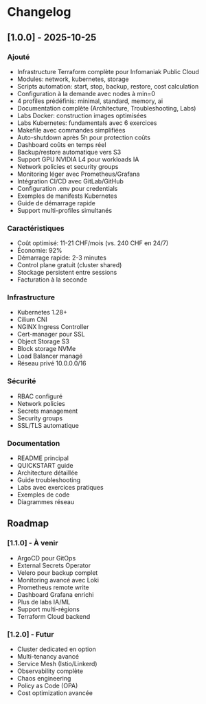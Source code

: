 # Changelog

## [1.0.0] - 2025-10-25

### Ajouté
- Infrastructure Terraform complète pour Infomaniak Public Cloud
- Modules: network, kubernetes, storage
- Scripts automation: start, stop, backup, restore, cost calculation
- Configuration à la demande avec nodes à min=0
- 4 profiles prédéfinis: minimal, standard, memory, ai
- Documentation complète (Architecture, Troubleshooting, Labs)
- Labs Docker: construction images optimisées
- Labs Kubernetes: fundamentals avec 6 exercices
- Makefile avec commandes simplifiées
- Auto-shutdown après 5h pour protection coûts
- Dashboard coûts en temps réel
- Backup/restore automatique vers S3
- Support GPU NVIDIA L4 pour workloads IA
- Network policies et security groups
- Monitoring léger avec Prometheus/Grafana
- Intégration CI/CD avec GitLab/GitHub
- Configuration .env pour credentials
- Exemples de manifests Kubernetes
- Guide de démarrage rapide
- Support multi-profiles simultanés

### Caractéristiques
- Coût optimisé: 11-21 CHF/mois (vs. 240 CHF en 24/7)
- Économie: 92%
- Démarrage rapide: 2-3 minutes
- Control plane gratuit (cluster shared)
- Stockage persistent entre sessions
- Facturation à la seconde

### Infrastructure
- Kubernetes 1.28+
- Cilium CNI
- NGINX Ingress Controller
- Cert-manager pour SSL
- Object Storage S3
- Block storage NVMe
- Load Balancer managé
- Réseau privé 10.0.0.0/16

### Sécurité
- RBAC configuré
- Network policies
- Secrets management
- Security groups
- SSL/TLS automatique

### Documentation
- README principal
- QUICKSTART guide
- Architecture détaillée
- Guide troubleshooting
- Labs avec exercices pratiques
- Exemples de code
- Diagrammes réseau

## Roadmap

### [1.1.0] - À venir
- ArgoCD pour GitOps
- External Secrets Operator
- Velero pour backup complet
- Monitoring avancé avec Loki
- Prometheus remote write
- Dashboard Grafana enrichi
- Plus de labs IA/ML
- Support multi-régions
- Terraform Cloud backend

### [1.2.0] - Futur
- Cluster dedicated en option
- Multi-tenancy avancé
- Service Mesh (Istio/Linkerd)
- Observability complète
- Chaos engineering
- Policy as Code (OPA)
- Cost optimization avancée
